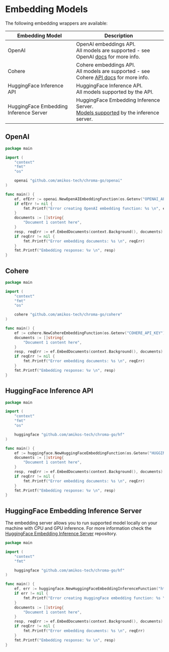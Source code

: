# Embedding Models

The following embedding wrappers are available:

| Embedding Model                        | Description                                                                                                                                                 |
|----------------------------------------|-------------------------------------------------------------------------------------------------------------------------------------------------------------|
| OpenAI                                 | OpenAI embeddings API.<br/>All models are supported - see OpenAI [docs](https://platform.openai.com/docs/guides/embeddings/embedding-models) for more info. |
| Cohere                                 | Cohere embeddings API.<br/>All models are supported - see Cohere [API docs](https://docs.cohere.com/reference/embed) for more info.                         |
| HuggingFace Inference API              | HuggingFace Inference API.<br/>All models supported by the API.                                                                                             |
| HuggingFace Embedding Inference Server | HuggingFace Embedding Inference Server.<br/>[Models supported](https://github.com/huggingface/text-embeddings-inference) by the inference server.           |

## OpenAI

```go
package main

import (
	"context"
	"fmt"
	"os"

	openai "github.com/amikos-tech/chroma-go/openai"
)

func main() {
	ef, efErr := openai.NewOpenAIEmbeddingFunction(os.Getenv("OPENAI_API_KEY"), openai.WithModel(openai.TextEmbedding3Large))
	if efErr != nil {
		fmt.Printf("Error creating OpenAI embedding function: %s \n", efErr)
	}
	documents := []string{
		"Document 1 content here",
	}
	resp, reqErr := ef.EmbedDocuments(context.Background(), documents)
	if reqErr != nil {
		fmt.Printf("Error embedding documents: %s \n", reqErr)
	}
	fmt.Printf("Embedding response: %v \n", resp)
}
```

## Cohere

```go
package main

import (
	"context"
	"fmt"
	"os"

	cohere "github.com/amikos-tech/chroma-go/cohere"
)

func main() {
	ef := cohere.NewCohereEmbeddingFunction(os.Getenv("COHERE_API_KEY"))
	documents := []string{
		"Document 1 content here",
	}
	resp, reqErr := ef.EmbedDocuments(context.Background(), documents)
	if reqErr != nil {
		fmt.Printf("Error embedding documents: %s \n", reqErr)
	}
	fmt.Printf("Embedding response: %v \n", resp)
}
```

## HuggingFace Inference API

```go
package main

import (
	"context"
	"fmt"
	"os"

	huggingface "github.com/amikos-tech/chroma-go/hf"
)

func main() {
	ef := huggingface.NewHuggingFaceEmbeddingFunction(os.Getenv("HUGGINGFACE_API_KEY"), "sentence-transformers/all-MiniLM-L6-v2")
	documents := []string{
		"Document 1 content here",
	}
	resp, reqErr := ef.EmbedDocuments(context.Background(), documents)
	if reqErr != nil {
		fmt.Printf("Error embedding documents: %s \n", reqErr)
	}
	fmt.Printf("Embedding response: %v \n", resp)
}
```

## HuggingFace Embedding Inference Server

The embedding server allows you to run supported model locally on your machine with CPU and GPU inference. For more
information check the [HuggingFace Embedding Inference Server](https://github.com/huggingface/text-embeddings-inference)
repository.

```go
package main

import (
	"context"
	"fmt"

	huggingface "github.com/amikos-tech/chroma-go/hf"
)

func main() {
	ef, err := huggingface.NewHuggingFaceEmbeddingInferenceFunction("http://localhost:8001/embed") //set this to the URL of the HuggingFace Embedding Inference Server
	if err != nil {
		fmt.Printf("Error creating HuggingFace embedding function: %s \n", err)
	}
	documents := []string{
		"Document 1 content here",
	}
	resp, reqErr := ef.EmbedDocuments(context.Background(), documents)
	if reqErr != nil {
		fmt.Printf("Error embedding documents: %s \n", reqErr)
	}
	fmt.Printf("Embedding response: %v \n", resp)
}
```
